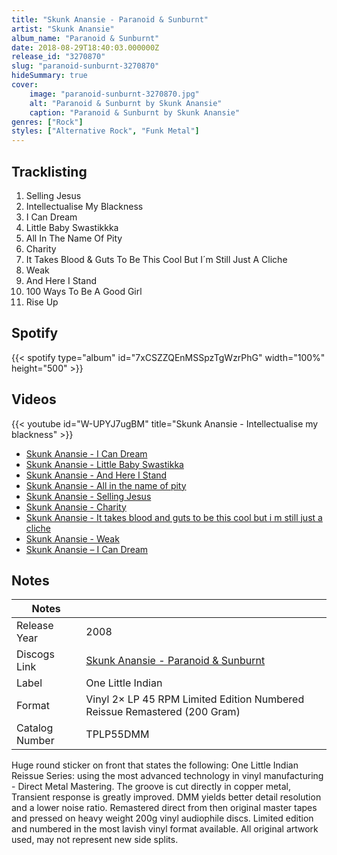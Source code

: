 ```yaml
---
title: "Skunk Anansie - Paranoid & Sunburnt"
artist: "Skunk Anansie"
album_name: "Paranoid & Sunburnt"
date: 2018-08-29T18:40:03.000000Z
release_id: "3270870"
slug: "paranoid-sunburnt-3270870"
hideSummary: true
cover:
    image: "paranoid-sunburnt-3270870.jpg"
    alt: "Paranoid & Sunburnt by Skunk Anansie"
    caption: "Paranoid & Sunburnt by Skunk Anansie"
genres: ["Rock"]
styles: ["Alternative Rock", "Funk Metal"]
---
```


## Tracklisting
1. Selling Jesus
2. Intellectualise My Blackness
3. I Can Dream
4. Little Baby Swastikkka
5. All In The Name Of Pity
6. Charity
7. It Takes Blood & Guts To Be This Cool But I´m Still Just A Cliche
8. Weak
9. And Here I Stand
10. 100 Ways To Be A Good Girl
11. Rise Up


## Spotify
{{< spotify type="album" id="7xCSZZQEnMSSpzTgWzrPhG" width="100%" height="500" >}}



## Videos
{{< youtube id="W-UPYJ7ugBM" title="Skunk Anansie - Intellectualise my blackness" >}}
- [Skunk Anansie - I Can Dream](https://www.youtube.com/watch?v=1YaM-2T4yzM)
- [Skunk Anansie - Little Baby Swastikka](https://www.youtube.com/watch?v=aBINfmb7tWE)
- [Skunk Anansie - And Here I Stand](https://www.youtube.com/watch?v=ASUvc3MCXSE)
- [Skunk Anansie - All in the name of pity](https://www.youtube.com/watch?v=AWEpDROevaA)
- [Skunk Anansie - Selling Jesus](https://www.youtube.com/watch?v=pRH807Zg8MQ)
- [Skunk Anansie - Charity](https://www.youtube.com/watch?v=qQ7ZeSU8ZXM)
- [Skunk Anansie - It takes blood and guts to be this cool but i m still just a cliche](https://www.youtube.com/watch?v=Mnv19g5NQW8)
- [Skunk Anansie - Weak](https://www.youtube.com/watch?v=nPglNjxVHiM)
- [Skunk Anansie ‎– I Can Dream](https://www.youtube.com/watch?v=6bD4IanUhYs)

## Notes
| Notes          |             |
| ---------------| ----------- |
| Release Year   | 2008 |
| Discogs Link   | [Skunk Anansie - Paranoid & Sunburnt](https://www.discogs.com/release/3270870-Skunk-Anansie-Paranoid-Sunburnt) |
| Label          | One Little Indian |
| Format         | Vinyl 2× LP 45 RPM Limited Edition Numbered Reissue Remastered (200 Gram) |
| Catalog Number | TPLP55DMM |

Huge round sticker on front that states the following:
One Little Indian Reissue Series: using the most advanced technology in vinyl manufacturing - Direct Metal Mastering. The groove is cut directly in copper metal, Transient response is greatly improved. DMM yields better detail resolution and a lower noise ratio. Remastered direct from then original master tapes and pressed on heavy weight 200g vinyl audiophile discs. Limited edition and numbered in the most lavish vinyl format available.
All original artwork used, may not represent new side splits.
